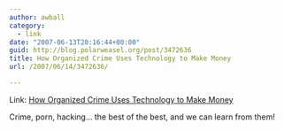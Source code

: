 ```yaml
---
author: awball
category:
  - link
date: "2007-06-13T20:16:44+00:00"
guid: http://blog.polarweasel.org/post/3472636
title: How Organized Crime Uses Technology to Make Money
url: /2007/06/14/3472636/

---
```

Link: [How Organized Crime Uses Technology to Make Money](http://www.cio.com/article/print/117150)

Crime, porn, hacking… the best of the best, and we can learn from them!

